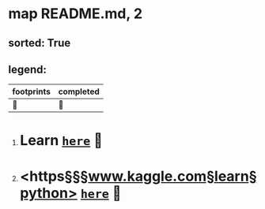# map README.md, 2

## sorted: True


## legend:

| footprints | completed | 
|---|---|
| :footprints: | :green_heart: |




1. # Learn [`here`](./https§§§www.kaggle.com§learn/readme.md) :footprints:
1. # <https§§§www.kaggle.com§learn§python> [`here`](./https§§§www.kaggle.com§learn§python/readme.md) :footprints:
